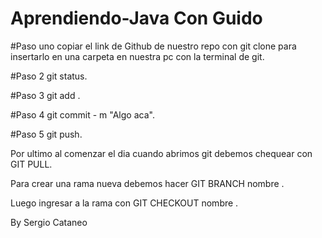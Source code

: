 # Aprendiendo-Java Con Guido

#Paso uno copiar el link de Github de nuestro repo con git clone para insertarlo en una carpeta en nuestra pc con la terminal de git.

#Paso 2 git status.

#Paso 3 git add .

#Paso 4 git commit - m "Algo aca".

#Paso 5 git push.

Por ultimo al comenzar el dia cuando abrimos git debemos chequear con GIT PULL.

Para crear una rama nueva debemos hacer GIT BRANCH nombre .

Luego ingresar a la rama con GIT CHECKOUT nombre .

By Sergio Cataneo

